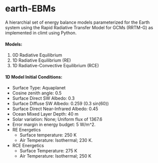 # earth-EBMs
A hierarchial set of energy balance models parameterized for the Earth system using the Rapid Radiative Transfer Model for GCMs (RRTM-G) as implemented in climt using Python.

#### Models:

1) 0D Radiative Equilibrium   
2) 1D Radiative Equilibrium (RE)
3) 1D Radiative-Convective Equilibrium (RCE)

#### 1D Model Initial Conditions:
- Surface Type: Aquaplanet
- Cosine zenith angle: 0.5
- Surface Direct SW Albedo: 0.3
- Surface Diffuse SW Albedo: 0.259 (0.3 sin(60))
- Surface Direct Near-Infrared Albedo: 0.45
- Ocean Mixed Layer Depth: 40 m
- Solar variation: None; Uniform flux of 1367.6
- Error margin in energy budget: 5 W/m^2.
- RE Energetics
  - Surface temperature: 250 K
  - Air Temperature: Isothermal; 230 K.
- RCE Energetics
  - Surface Temperature: 275 K
  - Air Temperature: Isothermal; 250 K  
